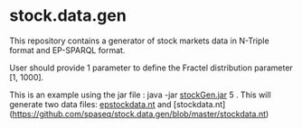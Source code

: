 # stock.data.gen

This repository contains a generator of stock markets data in N-Triple format and  EP-SPARQL format.

User should provide 1 parameter to define the Fractel distribution parameter [1, 1000].

This is an example using the jar file : java -jar [stockGen.jar](https://github.com/spaseq/stock.data.gen/blob/master/stockGen.jar) 5 . This will generate two data files: [epstockdata.nt](https://github.com/spaseq/stock.data.gen/blob/master/epstockdata.nt) and [stockdata.nt] (https://github.com/spaseq/stock.data.gen/blob/master/stockdata.nt) 
